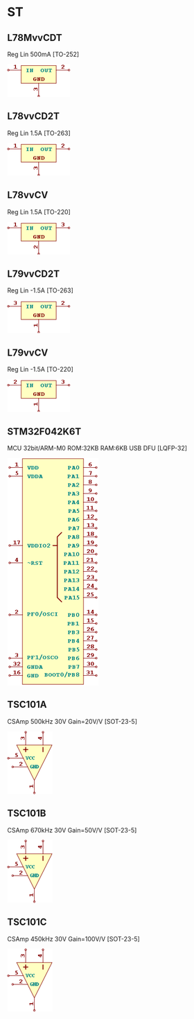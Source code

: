 # ST

## L78MvvCDT
Reg Lin 500mA [TO-252]

![L78MvvCDT__1__1](/images/Intersil__ISL21070__1__1.png?raw=true) 

## L78vvCD2T
Reg Lin 1.5A [TO-263]

![L78vvCD2T__1__1](/images/Intersil__ISL21070__1__1.png?raw=true) 

## L78vvCV
Reg Lin 1.5A [TO-220]

![L78vvCV__1__1](/images/ST__L78vvCV__1__1.png?raw=true) 

## L79vvCD2T
Reg Lin -1.5A [TO-263]

![L79vvCD2T__1__1](/images/TexasInstruments__LM1117T-v.v__1__1.png?raw=true) 

## L79vvCV
Reg Lin -1.5A [TO-220]

![L79vvCV__1__1](/images/TexasInstruments__LM1117DT-v.v__1__1.png?raw=true) 

## STM32F042K6T
MCU 32bit/ARM-M0 ROM:32KB RAM:6KB USB DFU [LQFP-32]

![STM32F042K6T__1__1](/images/ST__STM32F042K6T__1__1.png?raw=true) 

## TSC101A
CSAmp 500kHz 30V Gain=20V/V [SOT-23-5]

![TSC101A__1__1](/images/ST__TSC101A__1__1.png?raw=true) 

## TSC101B
CSAmp 670kHz 30V Gain=50V/V [SOT-23-5]

![TSC101B__1__1](/images/ST__TSC101A__1__1.png?raw=true) 

## TSC101C
CSAmp 450kHz 30V Gain=100V/V [SOT-23-5]

![TSC101C__1__1](/images/ST__TSC101A__1__1.png?raw=true) 

